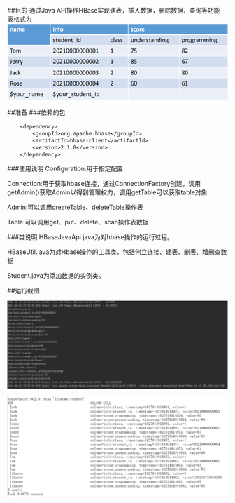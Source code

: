 ##目的
通过Java API操作HBase实现建表，插入数据，删除数据，查询等功能
表格式为
![HBase表格式.png](HBase表格式.png)

##准备
###依赖的包

        <dependency>
            <groupId>org.apache.hbase</groupId>
            <artifactId>hbase-client</artifactId>
            <version>2.1.0</version>
        </dependency>

###使用说明
Configuration:用于指定配置

Connection:用于获取hbase连接，通过ConnectionFactory创建，调用getAdmin()获取Admin以得到管理权力，调用getTable可以获取table对象

Admin:可以调用createTable、deleteTable操作表

Table:可以调用get、put、delete、scan操作表数据



###类说明
HBaseJavaApi.java为对hbase操作的运行过程。

HBaseUtil.java为对Hbase操作的工具类，包括创立连接、建表、删表、增删查数据

Student.java为添加数据的实例类。



##运行截图

![运行截图.png](运行截图.png)

![数据查询截图.png](数据查询截图.png)
